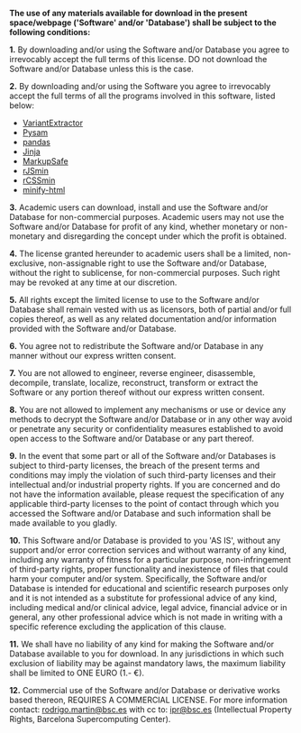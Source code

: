 **The use of any materials available for download in the present space/webpage ('Software'
and/or 'Database') shall be subject to the following conditions:**

**1.** By downloading and/or using the Software and/or Database you agree to irrevocably accept the full
terms of this license. DO not download the Software and/or Database unless this is the case.

**2.** By downloading and/or using the Software you agree to irrevocably accept the full terms of all the
programs involved in this software, listed below:

* [VariantExtractor](https://github.com/EUCANCan/variant-extractor/blob/main/LICENSE)
* [Pysam](https://github.com/pysam-developers/pysam/blob/master/htslib/LICENSE)
* [pandas](https://github.com/pandas-dev/pandas/blob/main/LICENSE)
* [Jinja](https://github.com/pallets/jinja/blob/main/LICENSE.rst)
* [MarkupSafe](https://github.com/pallets/markupsafe/blob/main/LICENSE.rst)
* [rJSmin](https://github.com/ndparker/rjsmin/blob/master/LICENSE)
* [rCSSmin](https://pypi.org/project/rcssmin/)
* [minify-html](https://github.com/wilsonzlin/minify-html/blob/master/LICENSE)

**3.** Academic users can download, install and use the Software and/or Database for non-commercial
purposes. Academic users may not use the Software and/or Database for profit of any kind, whether
monetary or non-monetary and disregarding the concept under which the profit is obtained.

**4.** The license granted hereunder to academic users shall be a limited, non-exclusive, non-assignable
right to use the Software and/or Database, without the right to sublicense, for non-commercial
purposes. Such right may be revoked at any time at our discretion.

**5.** All rights except the limited license to use to the Software and/or Database shall remain vested with
us as licensors, both of partial and/or full copies thereof, as well as any related documentation and/or
information provided with the Software and/or Database.

**6.** You agree not to redistribute the Software and/or Database in any manner without our express
written consent.

**7.** You are not allowed to engineer, reverse engineer, disassemble, decompile, translate, localize,
reconstruct, transform or extract the Software or any portion thereof without our express written
consent.

**8.** You are not allowed to implement any mechanisms or use or device any methods to decrypt the
Software and/or Database or in any other way avoid or penetrate any security or confidentiality
measures established to avoid open access to the Software and/or Database or any part thereof.

**9.** In the event that some part or all of the Software and/or Databases is subject to third-party licenses,
the breach of the present terms and conditions may imply the violation of such third-party licenses and
their intellectual and/or industrial property rights. If you are concerned and do not have the information
available, please request the specification of any applicable third-party licenses to the point of contact
through which you accessed the Software and/or Database and such information shall be made
available to you gladly.

**10.** This Software and/or Database is provided to you 'AS IS', without any support and/or error
correction services and without warranty of any kind, including any warranty of fitness for a particular
purpose, non-infringement of third-party rights, proper functionality and inexistence of files that could
harm your computer and/or system. Specifically, the Software and/or Database is intended for
educational and scientific research purposes only and it is not intended as a substitute for professional
advice of any kind, including medical and/or clinical advice, legal advice, financial advice or in general,
any other professional advice which is not made in writing with a specific reference excluding the
application of this clause.

**11.** We shall have no liability of any kind for making the Software and/or Database available to you for
download. In any jurisdictions in which such exclusion of liability may be against mandatory laws, the
maximum liability shall be limited to ONE EURO (1.- €).

**12.** Commercial use of the Software and/or Database or derivative works based thereon, REQUIRES A
COMMERCIAL LICENSE. For more information contact: rodrigo.martin@bsc.es with cc to: ipr@bsc.es
(Intellectual Property Rights, Barcelona Supercomputing Center).
